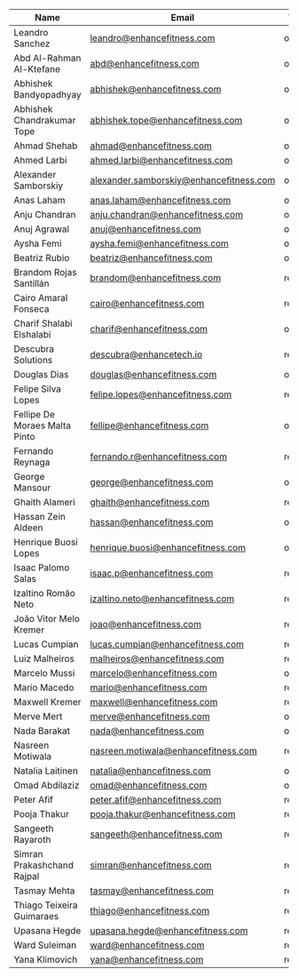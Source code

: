 | Name | Email | Type |
|------|-------|------|
| Leandro Sanchez | leandro@enhancefitness.com | office |
| Abd Al-Rahman Al-Ktefane | abd@enhancefitness.com | office |
| Abhishek Bandyopadhyay | abhishek@enhancefitness.com | office |
| Abhishek Chandrakumar Tope | abhishek.tope@enhancefitness.com | office |
| Ahmad Shehab | ahmad@enhancefitness.com | office |
| Ahmed Larbi | ahmed.larbi@enhancefitness.com | office |
| Alexander Samborskiy | alexander.samborskiy@enhancefitness.com | office |
| Anas Laham | anas.laham@enhancefitness.com | office |
| Anju Chandran | anju.chandran@enhancefitness.com | office |
| Anuj Agrawal | anuj@enhancefitness.com | office |
| Aysha Femi | aysha.femi@enhancefitness.com | office |
| Beatriz Rubio | beatriz@enhancefitness.com | office |
| Brandom Rojas Santillán | brandom@enhancefitness.com | remote |
| Cairo Amaral Fonseca | cairo@enhancefitness.com | remote |
| Charif Shalabi Elshalabi | charif@enhancefitness.com | office |
| Descubra Solutions | descubra@enhancetech.io | remote |
| Douglas Dias | douglas@enhancefitness.com | office |
| Felipe Silva Lopes | felipe.lopes@enhancefitness.com | remote |
| Fellipe De Moraes Malta Pinto | fellipe@enhancefitness.com | office |
| Fernando Reynaga | fernando.r@enhancefitness.com | remote |
| George Mansour | george@enhancefitness.com | office |
| Ghaith Alameri | ghaith@enhancefitness.com | remote |
| Hassan Zein Aldeen | hassan@enhancefitness.com | office |
| Henrique Buosi Lopes | henrique.buosi@enhancefitness.com | office |
| Isaac Palomo Salas | isaac.p@enhancefitness.com | remote |
| Izaltino Romão Neto | izaltino.neto@enhancefitness.com | remote |
| João Vitor Melo Kremer | joao@enhancefitness.com | remote |
| Lucas Cumpian | lucas.cumpian@enhancefitness.com | remote |
| Luiz Malheiros | malheiros@enhancefitness.com | remote |
| Marcelo Mussi | marcelo@enhancefitness.com | office |
| Mario Macedo | mario@enhancefitness.com | remote |
| Maxwell Kremer | maxwell@enhancefitness.com | remote |
| Merve Mert | merve@enhancefitness.com | office |
| Nada Barakat | nada@enhancefitness.com | office |
| Nasreen Motiwala | nasreen.motiwala@enhancefitness.com | remote |
| Natalia Laitinen | natalia@enhancefitness.com | office |
| Omad Abdilaziz | omad@enhancefitness.com | office |
| Peter Afif | peter.afif@enhancefitness.com | remote |
| Pooja Thakur | pooja.thakur@enhancefitness.com | remote |
| Sangeeth Rayaroth | sangeeth@enhancefitness.com | remote |
| Simran Prakashchand Rajpal | simran@enhancefitness.com | remote |
| Tasmay Mehta | tasmay@enhancefitness.com | remote |
| Thiago Teixeira Guimaraes | thiago@enhancefitness.com | remote |
| Upasana Hegde | upasana.hegde@enhancefitness.com | remote |
| Ward Suleiman | ward@enhancefitness.com | remote |
| Yana Klimovich | yana@enhancefitness.com | remote |